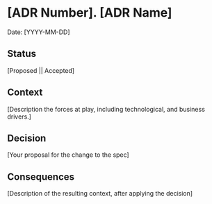 # [ADR Number]. [ADR Name]

Date: [YYYY-MM-DD]

## Status

[Proposed || Accepted]

## Context

[Description the forces at play, including technological, and business drivers.]

## Decision

[Your proposal for the change to the spec]

## Consequences

[Description of the resulting context, after applying the decision]
